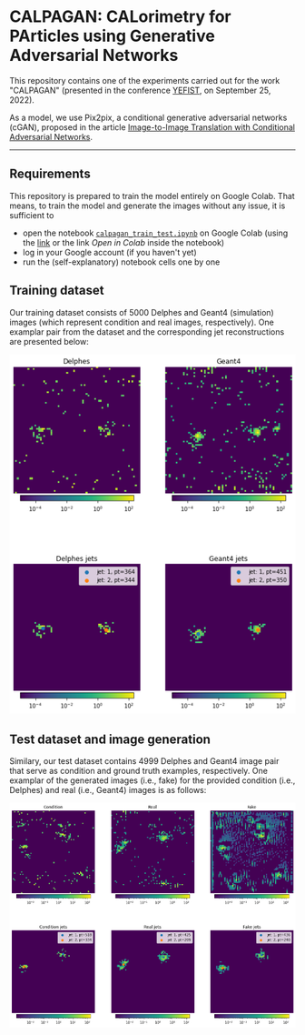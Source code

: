 # CALPAGAN: CALorimetry for PArticles using Generative Adversarial Networks

This repository contains one of the experiments carried out for the work "CALPAGAN" (presented in the conference [YEFIST](http://www.yefist.org/), on  September 25, 2022).

As a model, we use Pix2pix, a conditional generative adversarial networks (cGAN), proposed in the article [Image-to-Image Translation with Conditional Adversarial Networks](https://arxiv.org/abs/1611.07004).

---

## Requirements

This repository is prepared to train the model entirely on Google Colab. That means, to train the model and generate the images without any issue, it is sufficient to

- open the notebook [`calpagan_train_test.ipynb`](https://github.com/byrkbrk/calpagan-experiment/blob/0a29eaa9617c3e1f7290a8d61cdd414eac54eda0/calpagan_train_test.ipynb) 
on Google Colab (using the [link](https://colab.research.google.com/github/byrkbrk/calpagan-experiment/blob/main/calpagan_train_test.ipynb) or the link *Open in Colab* inside the notebook)
- log in your Google account (if you haven't yet)
- run the (self-explanatory) notebook cells one by one

## Training dataset

Our training dataset consists of 5000 Delphes and Geant4 (simulation) images (which represent condition and real images, respectively). One examplar pair from the dataset and the corresponding jet reconstructions are presented below:

![delphes-geant4-jets](./images-for-readme/delphes-geant4-jets.png)

## Test dataset and image generation

Similary, our test dataset contains 4999 Delphes and Geant4 image pair that serve as condition and ground truth examples, respectively. One examplar of the generated images (i.e., fake) for the provided condition (i.e., Delphes) and real (i.e., Geant4) images is as follows:

![condition-real-fake](./images-for-readme/condition-real-fake.png)
